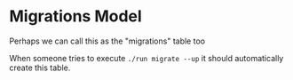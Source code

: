 # Migrations Model

Perhaps we can call this as the "migrations" table too

When someone tries to execute `./run migrate --up` it should automatically create this table.
